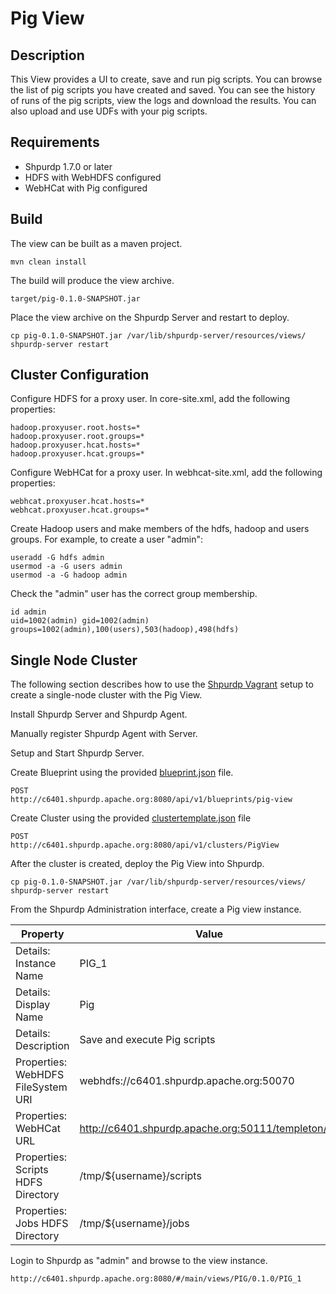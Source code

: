 <!---
Licensed to the Apache Software Foundation (ASF) under one or more
contributor license agreements.  See the NOTICE file distributed with
this work for additional information regarding copyright ownership.
The ASF licenses this file to You under the Apache License, Version 2.0
(the "License"); you may not use this file except in compliance with
the License.  You may obtain a copy of the License at [http://www.apache.org/licenses/LICENSE-2.0](http://www.apache.org/licenses/LICENSE-2.0)

Unless required by applicable law or agreed to in writing, software
distributed under the License is distributed on an "AS IS" BASIS,
WITHOUT WARRANTIES OR CONDITIONS OF ANY KIND, either express or implied.
See the License for the specific language governing permissions and
limitations under the License.
-->

Pig View
============

Description
-----
This View provides a UI to create, save and run pig scripts. You can browse the list of pig scripts you have created and saved.
You can see the history of runs of the pig scripts, view the logs and download the results. You can also upload and use
UDFs with your pig scripts.

Requirements
-----

- Shpurdp 1.7.0 or later
- HDFS with WebHDFS configured
- WebHCat with Pig configured

Build
-----

The view can be built as a maven project.

    mvn clean install

The build will produce the view archive.

    target/pig-0.1.0-SNAPSHOT.jar

Place the view archive on the Shpurdp Server and restart to deploy.    

    cp pig-0.1.0-SNAPSHOT.jar /var/lib/shpurdp-server/resources/views/
    shpurdp-server restart

Cluster Configuration
-----
Configure HDFS for a proxy user. In core-site.xml, add the following properties:

    hadoop.proxyuser.root.hosts=*
    hadoop.proxyuser.root.groups=*
    hadoop.proxyuser.hcat.hosts=*
    hadoop.proxyuser.hcat.groups=*

Configure WebHCat for a proxy user. In webhcat-site.xml, add the following properties:

    webhcat.proxyuser.hcat.hosts=*
    webhcat.proxyuser.hcat.groups=*

Create Hadoop users and make members of the hdfs, hadoop and users groups. For example, to create a user "admin": 

    useradd -G hdfs admin
    usermod -a -G users admin
    usermod -a -G hadoop admin

Check the "admin" user has the correct group membership.

    id admin
    uid=1002(admin) gid=1002(admin) groups=1002(admin),100(users),503(hadoop),498(hdfs)


Single Node Cluster
-----

The following section describes how to use the [Shpurdp Vagrant](https://cwiki.apache.org/confluence/display/SHPURDP/Quick+Start+Guide) setup to create a single-node cluster with the Pig View. 

Install Shpurdp Server and Shpurdp Agent.

Manually register Shpurdp Agent with Server.

Setup and Start Shpurdp Server.

Create Blueprint using the provided [blueprint.json](blueprint.json) file.
  
    POST
    http://c6401.shpurdp.apache.org:8080/api/v1/blueprints/pig-view

Create Cluster using the provided [clustertemplate.json](clustertemplate.json) file
    
    POST
    http://c6401.shpurdp.apache.org:8080/api/v1/clusters/PigView

After the cluster is created, deploy the Pig View into Shpurdp.

    cp pig-0.1.0-SNAPSHOT.jar /var/lib/shpurdp-server/resources/views/
    shpurdp-server restart

From the Shpurdp Administration interface, create a Pig view instance.

|Property|Value|
|---|---|
| Details: Instance Name | PIG_1 |
| Details: Display Name | Pig |
| Details: Description | Save and execute Pig scripts |
| Properties: WebHDFS FileSystem URI | webhdfs://c6401.shpurdp.apache.org:50070 |
| Properties: WebHCat URL | http://c6401.shpurdp.apache.org:50111/templeton/v1 |
| Properties: Scripts HDFS Directory | /tmp/${username}/scripts |
| Properties: Jobs HDFS Directory | /tmp/${username}/jobs |

Login to Shpurdp as "admin" and browse to the view instance.

    http://c6401.shpurdp.apache.org:8080/#/main/views/PIG/0.1.0/PIG_1
